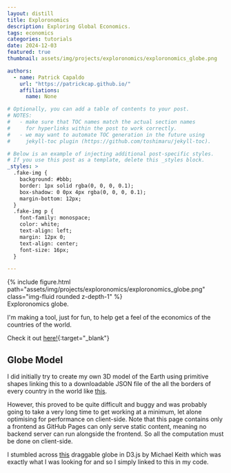 ```yaml
---
layout: distill
title: Exploronomics
description: Exploring Global Economics.
tags: economics
categories: tutorials
date: 2024-12-03
featured: true
thumbnail: assets/img/projects/exploronomics/exploronomics_globe.png

authors:
  - name: Patrick Capaldo
    url: "https://patrickcap.github.io/"
    affiliations:
      name: None

# Optionally, you can add a table of contents to your post.
# NOTES:
#   - make sure that TOC names match the actual section names
#     for hyperlinks within the post to work correctly.
#   - we may want to automate TOC generation in the future using
#     jekyll-toc plugin (https://github.com/toshimaru/jekyll-toc).

# Below is an example of injecting additional post-specific styles.
# If you use this post as a template, delete this _styles block.
_styles: >
  .fake-img {
    background: #bbb;
    border: 1px solid rgba(0, 0, 0, 0.1);
    box-shadow: 0 0px 4px rgba(0, 0, 0, 0.1);
    margin-bottom: 12px;
  }
  .fake-img p {
    font-family: monospace;
    color: white;
    text-align: left;
    margin: 12px 0;
    text-align: center;
    font-size: 16px;
  }

---
```


<div class="row mt-3">
    <div class="col-sm mt-3 mt-md-0">
        {% include figure.html path="assets/img/projects/exploronomics/exploronomics_globe.png" class="img-fluid rounded z-depth-1" %}
    </div>
</div>
<div class="caption">
    Exploronomics globe.
</div>

I'm making a tool, just for fun, to help get a feel of the economics of the countries of the world.

Check it out [here!](https://patrickcap.github.io/exploronomics/){:target="_blank"}

## Globe Model

I did initially try to create my own 3D model of the Earth using primitive shapes linking this to a downloadable JSON file of the all the borders of every country in the world like [this](https://geojson-maps.kyd.au/).

However, this proved to be quite difficult and buggy and was probably going to take a very long time to get working at a minimum, let alone optimising for performance on client-side. Note that this page contains only a frontend as GitHub Pages can only serve static content, meaning no backend server can run alongside the frontend. So all the computation must be done on client-side.

I stumbled across [this](https://observablehq.com/@michael-keith/draggable-globe-in-d3) draggable globe in D3.js by Michael Keith which was exactly what I was looking for and so I simply linked to this in my code.

